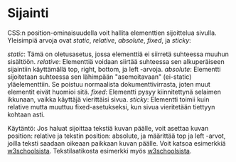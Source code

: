 # Sijainti

CSS:n position-ominaisuudella voit hallita elementtien sijoittelua sivulla. Yleisimpiä arvoja ovat *static*, *relative*, *absolute*, *fixed*, ja *sticky*:

*static*: Tämä on oletusasetus, jossa elementtiä ei siirretä suhteessa muuhun sisältöön.
*relative*: Elementtiä voidaan siirtää suhteessa sen alkuperäiseen sijaintiin käyttämällä top, right, bottom, ja left -arvoja.
*absolute*: Elementti sijoitetaan suhteessa sen lähimpään "asemoitavaan" (ei-static) yläelementtiin. Se poistuu normaalista dokumenttivirrasta, joten muut elementit eivät huomioi sitä.
*fixed*: Elementti pysyy kiinnitettynä selaimen ikkunaan, vaikka käyttäjä vierittäisi sivua.
*sticky*: Elementti toimii kuin relative mutta muuttuu fixed-asetukseksi, kun sivua vieritetään tiettyyn kohtaan asti.

Käytäntö: Jos haluat sijoittaa tekstiä kuvan päälle, voit asettaa kuvan position: relative ja tekstin position: absolute, ja määrittää top ja left -arvot, joilla teksti saadaan oikeaan paikkaan kuvan päälle. Voit katsoa esimerkkiä [w3schoolsista](https://www.w3schools.com/howto/howto_css_image_text.asp)<base target="_blank">. Tekstilaatikosta esimerkki myös [w3schoolsista](https://www.w3schools.com/howto/howto_css_image_text_blocks.asp)<base target="_blank">. 